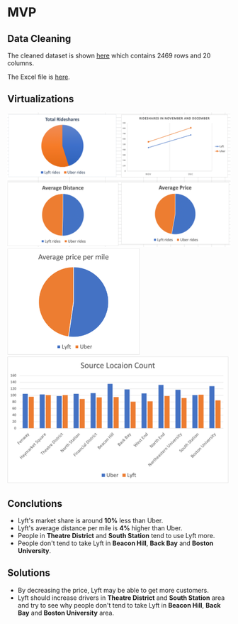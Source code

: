 # MVP

## Data Cleaning

The cleaned dataset is shown [here](/data/rideshare_dataset.csv) which
contains 2469 rows and 20 columns.

The Excel file is [here](/rideshare_dataset.xlsx).

## Virtualizations
<img src="../images/pie_charts.png" style="width: 800px;" />
<img src="../images/average_price_per_mile.png" style="width: 300px;" />
<img src="../images/source_location_count.png" style="width: 500px;" />

## Conclutions

- Lyft's market share is around **10%** less than Uber.
- Lyft's average distance per mile is **4%** higher than Uber.
- People in **Theatre District** and **South Station** tend to use Lyft more.
- People don't tend to take Lyft in **Beacon Hill**, **Back Bay** and **Boston University**.

## Solutions
- By decreasing the price, Lyft may be able to get more customers.
- Lyft should increase drivers in **Theatre District** and **South Station** area and try to
see why people don't tend to take Lyft in **Beacon Hill**, **Back Bay** and **Boston University**
area.
